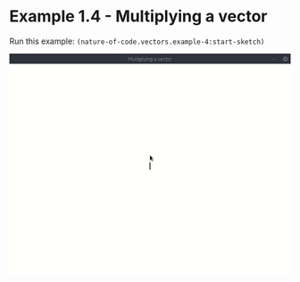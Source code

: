 # Example 1.4 - Multiplying a vector

Run this example: `(nature-of-code.vectors.example-4:start-sketch)`

![Example 1.4 - Multiplying a vector](screenshots/Example%201.4%20-%20Multiplying%20a%20vector.gif)